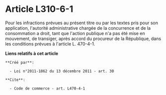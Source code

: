 # Article L310-6-1

Pour les infractions prévues au présent titre ou par les textes pris pour son application, l'autorité administrative chargée
de la concurrence et de la consommation a droit, tant que l'action publique n'a pas été mise en mouvement, de transiger,
après accord du procureur de la République, dans les conditions prévues à l'article L. 470-4-1.

**Liens relatifs à cet article**

	**Créé par**:

	  - Loi n°2011-1862 du 13 décembre 2011 - art. 30

	**Cite**:

	  - Code de commerce - art. L470-4-1
